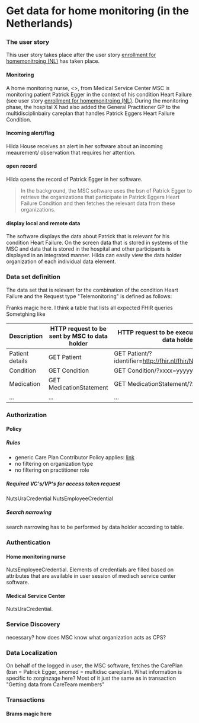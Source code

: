 # Get data for home monitoring (in the Netherlands)

### The user story

This user story takes place after the user story [enrollment for homemonitroing (NL)](usecase-enrollment.html) has taken place. 

#### Monitoring

A home monitoring nurse, <<Hilda House>>, from Medical Service Center MSC is monitoring patient Patrick Egger in the context of his condition Heart Failure (see user story [enrollment for homemonitroing (NL)](usecase-enrollment.html). During the monitoring phase, the hospital X had also added the General Practitioner GP to the multidisciplinbairy careplan that handles Patrick Eggers Heart Failure Condition.

#### Incoming alert/flag

Hilda House receives an alert in her software about an incoming meaurement/ observation that requires her attention.

#### open record

Hilda opens the record of Patrick Egger in her software.

> In the background, the MSC software uses the bsn of Patrick Egger to retrieve the organizations that participate in Patrick Eggers Heart Failure Condition and then fetches the relevant data from these organizations.

#### display local and remote data

The software displays the data about Patrick that is relevant for his condition Heart Failure. On the screen data that is stored in systems of the MSC and data that is stored in the hospital and other participants is displayed in an integrated manner. Hilda can easily view the data holder organization of each individual data element.

### Data set definition

The data set that is relevant for the combination of the condition Heart Failure and the Request type "Telemonitoring" is defined as follows:

Franks magic here. I think a table that lists all expected FHIR queries
Sometghing like

|Description|HTTP request to be sent by MSC to data holder|HTTP request to be executed internally by data holder|
|-----------|----------|-----------|
|Patient details|GET Patient| GET Patient/?identifier=http://fhir.nl/fhir/NamingSystem/bsn|[BSN from CarePlan]|
|Condition|GET Condition| GET Condition/?xxxx=yyyyy|
|Medication|GET MedicationStatement| GET MedicationStatement/?xxxx=yyyyy|
|...|...|...|

### Authorization

#### Policy

##### Rules
- generic Care Plan Contributor Policy applies: [link](https://santeonnl.github.io/shared-care-planning/security-authorization.html#access-to-resources-of-which-the-care-plan-contributor-is-data-holder)
- no filtering on organization type
- no filtering on practitioner role

##### Required VC's/VP's for access token request
NutsUraCredential
NutsEmployeeCredential

##### Search narrowing
search narrowing has to be performed by data holder according to table.



### Authentication

#### Home monitoring nurse

NutsEmployeeCredential. Elements of credentials are filled based on attributes that are available in user session of medisch service center software.

#### Medical Service Center

NutsUraCredential.

### Service Discovery

necessary? how does MSC know what organization acts as CPS?

### Data Localization

On behalf of the logged in user, the MSC software, fetches the CarePlan (bsn = Patrick Egger, snomed = multidisc careplan).
What information is specific to zorginzage here? Most of it just the same as in transaction "Getting data from CareTeam members"

### Transactions

#### Brams magic here
